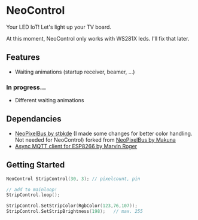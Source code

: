 # NeoControl

Your LED IoT! Let's light up your TV board.

At this moment, NeoControl only works with WS281X leds. I'll fix that later.

## Features
+ Waiting animations (startup receiver, beamer, ...)

### In progress...
+ Different waiting animations

## Dependancies
+ [NeoPixelBus by stbkde](https://github.com/stbkde/NeoPixelBus) (I made some changes for better color handling. Not needed for NeoControl) forked from [NeoPixelBus by Makuna](https://github.com/Makuna/NeoPixelBus)
+ [Async MQTT client for ESP8266 by Marvin Roger](https://github.com/marvinroger/async-mqtt-client)
  
## Getting Started
```c++
NeoControl StripControl(30, 3); // pixelcount, pin

// add to mainloop!
StripControl.loop();

StripControl.SetStripColor(RgbColor(123,76,107));
StripControl.SetStripBrightness(198);   // max. 255


```
